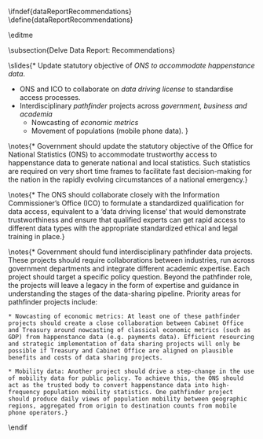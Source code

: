 \ifndef{dataReportRecommendations}
\define{dataReportRecommendations}

\editme


\subsection{Delve Data Report: Recommendations}

\slides{* Update statutory objective of *ONS to accommodate happenstance data*.
* ONS and ICO to collaborate on *data driving license* to standardise access processes.
* Interdisciplinary *pathfinder* projects across *government, business and academia*
  * Nowcasting of *economic metrics* 
  * Movement of populations (mobile phone data).
  }

\notes{* Government should update the statutory objective of the Office for National Statistics (ONS) to accommodate trustworthy access to happenstance data to generate national and local statistics. Such statistics are required on very short time frames to facilitate fast decision-making for the nation in the rapidly evolving circumstances of a national emergency.}

\notes{* The ONS should collaborate closely with the Information Commissioner’s Office (ICO) to formulate a standardized qualification for data access, equivalent to a ‘data driving license’ that would demonstrate trustworthiness and ensure that qualified experts can get rapid access to different data types with the appropriate standardized ethical and legal training in place.}

\notes{* Government should fund interdisciplinary pathfinder data projects. These projects should require collaborations between industries, run across government departments and integrate different academic expertise. Each project should target a specific policy question. Beyond the pathfinder role, the projects will leave a legacy in the form of expertise and guidance in understanding the stages of the data-sharing pipeline. Priority areas for pathfinder projects include:

    * Nowcasting of economic metrics: At least one of these pathfinder projects should create a close collaboration between Cabinet Office and Treasury around nowcasting of classical economic metrics (such as GDP) from happenstance data (e.g. payments data). Efficient resourcing and strategic implementation of data sharing projects will only be possible if Treasury and Cabinet Office are aligned on plausible benefits and costs of data sharing projects.

    * Mobility data: Another project should drive a step-change in the use of mobility data for public policy. To achieve this, the ONS should act as the trusted body to convert happenstance data into high-frequency population mobility statistics. One pathfinder project should produce daily views of population mobility between geographic regions, aggregated from origin to destination counts from mobile phone operators.}


\endif
